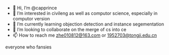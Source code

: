 - 👋 Hi, I’m @capprince
- 👀 I’m interested in civileng as well as computor science, especially in computor version
- 🌱 I’m currently learning objection detection and instance segementation
- 💞️ I’m looking to collaborate on the merge of cs into ce
- 📫 How to reach me zhe010812@163.com or 1952703@tongji.edu.cn

<!---
capprince/capprince is a ✨ special ✨ repository because its `README.md` (this file) appears on your GitHub profile.
You can click the Preview link to take a look at your changes.
--->
everyone who fansies 
